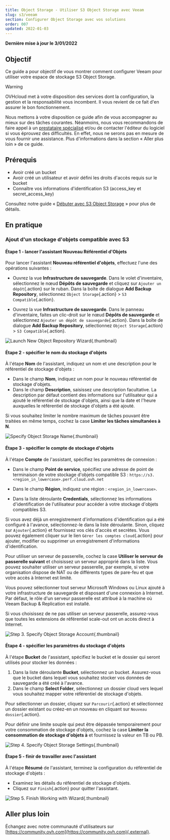 ```yaml
---
title: Object Storage - Utiliser S3 Object Storage avec Veeam
slug: s3/veeam
section: Configurer Object Storage avec vos solutions
order: 007
updated: 2022-01-03
---
```


**Dernière mise à jour le 3/01/2022**

## Objectif

Ce guide a pour objectif de vous montrer comment configurer Veeam pour utiliser votre espace de stockage S3 Object Storage.

> [!warning]
>
> OVHcloud met à votre disposition des services dont la configuration, la gestion et la responsabilité vous incombent. Il vous revient de ce fait d'en assurer le bon fonctionnement.
>
> Nous mettons à votre disposition ce guide afin de vous accompagner au mieux sur des tâches courantes. Néanmoins, nous vous recommandons de faire appel à un [prestataire spécialisé](https://partner.ovhcloud.com/fr-ca/) et/ou de contacter l'éditeur du logiciel si vous éprouvez des difficultés. En effet, nous ne serons pas en mesure de vous fournir une assistance. Plus d'informations dans la section « Aller plus loin » de ce guide.
>

## Prérequis

- Avoir créé un bucket
- Avoir créé un utilisateur et avoir défini les droits d'accès requis sur le bucket
- Connaître vos informations d'identification S3 (access_key et secret_access_key)

Consultez notre guide « [Débuter avec S3 Object Storage](https://docs.ovh.com/ca/fr/storage/s3/debuter-avec-s3/) » pour plus de détails.

## En pratique

### Ajout d'un stockage d'objets compatible avec S3

#### Étape 1 - lancer l'assistant Nouveau Référentiel d'Objets

Pour lancer l'assistant **Nouveau référentiel d'objets**, effectuez l'une des opérations suivantes :

- Ouvrez la vue **Infrastructure de sauvegarde**. Dans le volet d'inventaire, sélectionnez le nœud **Dépôts de sauvegarde** et cliquez sur `Ajouter un dépôt`{.action} sur le ruban. Dans la boîte de dialogue **Add Backup Repository**, sélectionnez `Object Storage`{.action} > `S3 Compatible`{.action}.

- Ouvrez la vue **Infrastructure de sauvegarde**. Dans le panneau d'inventaire, faites un clic-droit sur le nœud **Dépôts de sauvegarde** et sélectionnez `Ajouter un dépôt de sauvegarde`{.action}. Dans la boîte de dialogue **Add Backup Repository**, sélectionnez `Object Storage`{.action} > `S3 Compatible`{.action}.

![Launch New Object Repository Wizard](images/highperf-veeam-20220103142309570.png){.thumbnail}

#### Étape 2 - spécifier le nom du stockage d'objets

À l'étape **Nom** de l'assistant, indiquez un nom et une description pour le référentiel de stockage d'objets :

- Dans le champ **Nom**, indiquez un nom pour le nouveau référentiel de stockage d'objets.
- Dans le champ **Description**, saisissez une description facultative. La description par défaut contient des informations sur l'utilisateur qui a ajouté le référentiel de stockage d'objets, ainsi que la date et l'heure auxquelles le référentiel de stockage d'objets a été ajouté.  

Si vous souhaitez limiter le nombre maximum de tâches pouvant être traitées en même temps, cochez la case **Limiter les tâches simultanées à N**.

![Specify Object Storage Name](images/highperf-veeam-2022010416461795.png){.thumbnail}

#### Étape 3 - spécifier le compte de stockage d'objets

À l'étape **Compte** de l'assistant, spécifiez les paramètres de connexion :

- Dans le champ **Point de service**, spécifiez une adresse de point de terminaison de votre stockage d'objets compatible S3 : `https://s3.<region_in_lowercase>.perf.cloud.ovh.net`

- Dans le champ **Région**, indiquez une région : `<region_in_lowercase>`.

- Dans la liste déroulante **Credentials**, sélectionnez les informations d'identification de l'utilisateur pour accéder à votre stockage d'objets compatibles S3.

Si vous avez déjà un enregistrement d'informations d'identification qui a été configuré à l'avance, sélectionnez-le dans la liste déroulante. Sinon, cliquez sur `Ajouter`{.action} et fournissez vos clés d'accès et secrètes. Vous pouvez également cliquer sur le lien `Gérer les comptes cloud`{.action} pour ajouter, modifier ou supprimer un enregistrement d'informations d'identification.

Pour utiliser un serveur de passerelle, cochez la case **Utiliser le serveur de passerelle suivant** et choisissez un serveur approprié dans la liste. Vous pouvez souhaiter utiliser un serveur passerelle, par exemple, si votre organisation dispose de NAT ou de différents types de pare-feu et que votre accès à Internet est limité.

Vous pouvez sélectionner tout serveur Microsoft Windows ou Linux ajouté à votre infrastructure de sauvegarde et disposant d'une connexion à Internet. Par défaut, le rôle d'un serveur passerelle est attribué à la machine où Veeam Backup & Replication est installé.

Si vous choisissez de ne pas utiliser un serveur passerelle, assurez-vous que toutes les extensions de référentiel scale-out ont un accès direct à Internet.

![Step 3. Specify Object Storage Account](images/highperf-veeam-20220104174350437.png){.thumbnail}

#### Étape 4 - spécifier les paramètres du stockage d'objets

À l'étape **Bucket** de l'assistant, spécifiez le bucket et le dossier qui seront utilisés pour stocker les données :

1. Dans la liste déroulante **Bucket**, sélectionnez un bucket. Assurez-vous que le bucket dans lequel vous souhaitez stocker vos données de sauvegarde a été créé à l'avance.
2. Dans le champ **Select Folder**, sélectionnez un dossier cloud vers lequel vous souhaitez mapper votre référentiel de stockage d'objets.

Pour sélectionner un dossier, cliquez sur `Parcourir`{.action} et sélectionnez un dossier existant ou créez-en un nouveau en cliquant sur `Nouveau dossier`{.action}.

Pour définir une limite souple qui peut être dépassée temporairement pour votre consommation de stockage d'objets, cochez la case **Limiter la consommation de stockage d'objets à** et fournissez la valeur en TB ou PB.

![Step 4. Specify Object Storage Settings](images/highperf-veeam-20220104180054702.png){.thumbnail}

#### Étape 5 - finir de travailler avec l'assistant

À l'étape **Résumé** de l'assistant, terminez la configuration du référentiel de stockage d'objets :

- Examinez les détails du référentiel de stockage d'objets.
- Cliquez sur `Finish`{.action} pour quitter l'assistant.

![Step 5. Finish Working with Wizard](images/highperf-veeam-20220104180210797.png){.thumbnail}

## Aller plus loin

Échangez avec notre communauté d'utilisateurs sur [https://community.ovh.com](https://community.ovh.com){.external}.
